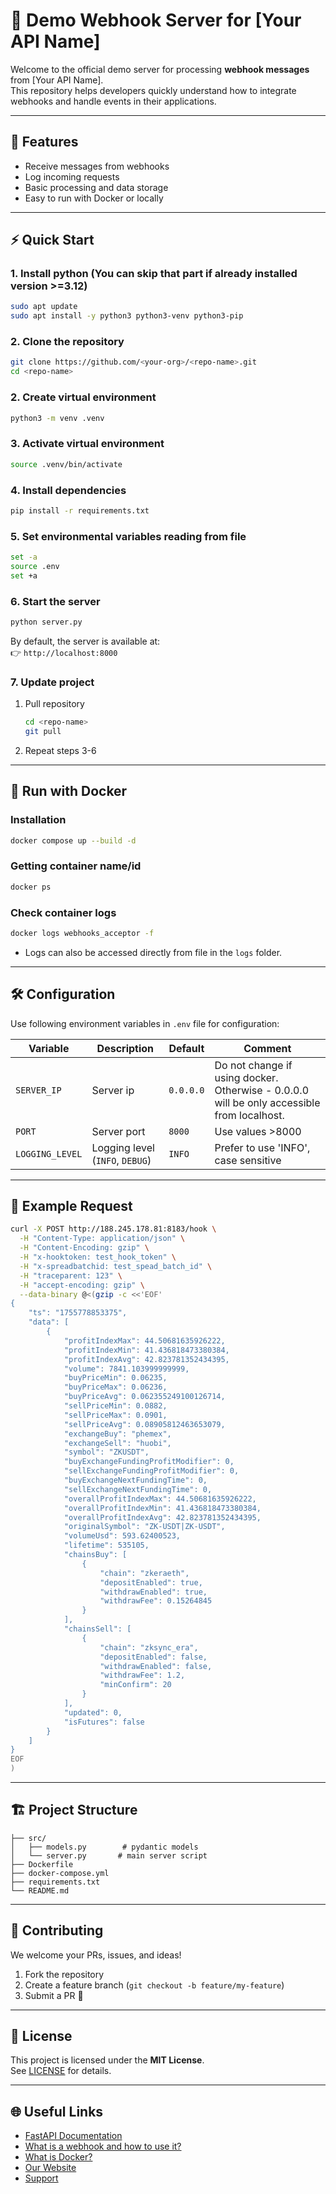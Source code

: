 # 🚀 Demo Webhook Server for [Your API Name]

Welcome to the official demo server for processing **webhook messages** from [Your API Name].  
This repository helps developers quickly understand how to integrate webhooks and handle events in their applications.

---

## 📖 Features

- Receive messages from webhooks  
- Log incoming requests  
- Basic processing and data storage  
- Easy to run with Docker or locally  

---

## ⚡ Quick Start

### 1. Install python (You can skip that part if already installed version >=3.12)
```bash
sudo apt update
sudo apt install -y python3 python3-venv python3-pip
```

### 2. Clone the repository
```bash
git clone https://github.com/<your-org>/<repo-name>.git
cd <repo-name>
```

### 2. Create virtual environment
```bash
python3 -m venv .venv
```

### 3. Activate virtual environment
```bash
source .venv/bin/activate
```

### 4. Install dependencies
```bash
pip install -r requirements.txt
```

### 5. Set environmental variables reading from file
```bash
set -a
source .env
set +a
```

### 6. Start the server
```bash
python server.py
```

By default, the server is available at:  
👉 `http://localhost:8000`

### 7. Update project
1. Pull repository
    ```bash
    cd <repo-name>
    git pull
    ```
2. Repeat steps 3-6

---

## 🐳 Run with Docker
### Installation
```bash
docker compose up --build -d
```
### Getting container name/id
```bash
docker ps
```
### Check container logs
```bash
docker logs webhooks_acceptor -f
```
- Logs can also be accessed directly from file in the `logs` folder. 
---

## 🛠 Configuration

Use following environment variables in `.env` file for configuration:

| Variable       | Description                     | Default | Comment                                                                                    |
|----------------|---------------------------------|---------|--------------------------------------------------------------------------------------------|
| `SERVER_IP`     | Server ip                       | `0.0.0.0` | Do not change if using docker. Otherwise - 0.0.0.0 will be only accessible from localhost. |
| `PORT`         | Server port                     | `8000`  | Use values >8000                                                                           |
| `LOGGING_LEVEL` | Logging level (`INFO`, `DEBUG`) | `INFO`  | Prefer to use 'INFO', case sensitive                                                       |

---

## 📩 Example Request

```bash
curl -X POST http://188.245.178.81:8183/hook \
  -H "Content-Type: application/json" \
  -H "Content-Encoding: gzip" \
  -H "x-hooktoken: test_hook_token" \
  -H "x-spreadbatchid: test_spead_batch_id" \
  -H "traceparent: 123" \
  -H "accept-encoding: gzip" \
  --data-binary @<(gzip -c <<'EOF'
{
    "ts": "1755778853375",
    "data": [
        {
            "profitIndexMax": 44.50681635926222,
            "profitIndexMin": 41.436818473380384,
            "profitIndexAvg": 42.823781352434395,
            "volume": 7841.103999999999,
            "buyPriceMin": 0.06235,
            "buyPriceMax": 0.06236,
            "buyPriceAvg": 0.062355249100126714,
            "sellPriceMin": 0.0882,
            "sellPriceMax": 0.0901,
            "sellPriceAvg": 0.08905812463653079,
            "exchangeBuy": "phemex",
            "exchangeSell": "huobi",
            "symbol": "ZKUSDT",
            "buyExchangeFundingProfitModifier": 0,
            "sellExchangeFundingProfitModifier": 0,
            "buyExchangeNextFundingTime": 0,
            "sellExchangeNextFundingTime": 0,
            "overallProfitIndexMax": 44.50681635926222,
            "overallProfitIndexMin": 41.436818473380384,
            "overallProfitIndexAvg": 42.823781352434395,
            "originalSymbol": "ZK-USDT|ZK-USDT",
            "volumeUsd": 593.62400523,
            "lifetime": 535105,
            "chainsBuy": [
                {
                    "chain": "zkeraeth",
                    "depositEnabled": true,
                    "withdrawEnabled": true,
                    "withdrawFee": 0.15264845
                }
            ],
            "chainsSell": [
                {
                    "chain": "zksync_era",
                    "depositEnabled": false,
                    "withdrawEnabled": false,
                    "withdrawFee": 1.2,
                    "minConfirm": 20
                }
            ],
            "updated": 0,
            "isFutures": false
        }
    ]
}
EOF
)
```

---

## 🏗 Project Structure
```
├── src/
│   ├── models.py        # pydantic models
│   └── server.py       # main server script
├── Dockerfile
├── docker-compose.yml
├── requirements.txt
└── README.md
```

---

## 🤝 Contributing
We welcome your PRs, issues, and ideas!  

1. Fork the repository  
2. Create a feature branch (`git checkout -b feature/my-feature`)  
3. Submit a PR 🚀  

---

## 📜 License
This project is licensed under the **MIT License**.  
See [LICENSE](./LICENSE) for details.

---

## 🌐 Useful Links
- [FastAPI Documentation](https://fastapi.tiangolo.com/)
- [What is a webhook and how to use it?](https://www.geeksforgeeks.org/blogs/what-is-a-webhook-and-how-to-use-it/)
- [What is Docker?](https://docs.docker.com/get-started/docker-overview/)
- [Our Website](https://arbitragescanner.io/)  
- [Support](mailto:support@your-company.com)  

